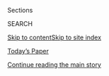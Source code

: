 <div id="app">

<div>

<div class="NYTAppHideMasthead css-1r6wvpq e1suatyy0">

<div class="section css-ui9rw0 e1suatyy2">

<div class="css-eph4ug er09x8g0">

<div class="css-6n7j50">

</div>

<span class="css-1dv1kvn">Sections</span>

<div class="css-10488qs">

<span class="css-1dv1kvn">SEARCH</span>

</div>

[Skip to content](#site-content)[Skip to site
index](#site-index)

</div>

<div class="css-10698na e1huz5gh0">

</div>

</div>

<div id="masthead-bar-one" class="section hasLinks css-15hmgas e1csuq9d3">

<div class="css-uqyvli e1csuq9d0">

</div>

<div class="css-1uqjmks e1csuq9d1">

</div>

<div class="css-9e9ivx">

[](https://myaccount.nytimes3xbfgragh.onion/auth/login?response_type=cookie&client_id=vi)

</div>

<div class="css-1bvtpon e1csuq9d2">

[Today’s Paper](https://www.nytimes3xbfgragh.onion/section/todayspaper)

</div>

</div>

</div>

</div>

<div data-aria-hidden="false">

<div id="site-content" data-role="main">

<div id="top-wrapper" class="css-15p45cc eaca97t0" type="top">

<div id="top-slug" class="css-19x0jxb eaca97t1" hidden="">

Advertisement

</div>

[Continue reading the main
story](#after-top)

<div class="ad top-wrapper" style="text-align:center;height:100%;display:block;min-height:90px">

<div id="top" class="place-ad" data-position="top" data-size-key="top">

</div>

</div>

<div id="after-top">

</div>

</div>

<div id="byline" class="section css-15h4p1b e9abtgs0">

<div class="css-1j21atc e1svk9qx1">

<div class="css-nfcc9b e1svk9qx3">

<div class="css-vl9dhg e1svk9qx5">

<div class="css-1nrhkj6 e1svk9qx6">

# Katie Robertson

</div>

## <span>Recent and archived work by Katie Robertson for The New York Times</span>

</div>

</div>

</div>

<div>

<div id="mid1-wrapper" class="css-1mn4oms eaca97t0" type="rank">

<div id="mid1-slug" class="css-1tag3rd eaca97t1">

Advertisement

</div>

[Continue reading the main
story](#after-mid1)

<div id="mid1" class="ad mid1-wrapper" style="text-align:center;height:100%;display:block">

</div>

<div id="after-mid1">

</div>

</div>

</div>

<div class="css-185go5a e1o5byef0">

<div class="css-15cbhtu">

  - [Latest](#stream-panel)
  - <span class="css-6n7j50">Search</span>
    <div class="control">
    <div class="label-container css-1dv1kvn">
    Search
    </div>
    <div class="css-wm4t3d">
    **<span id="clear-search-input" class="css-1dv1kvn">Clear this text
    input</span>
    </div>
    </div>
    <span class="css-1iovbfw"></span>

<div id="stream-panel" class="section css-8msx5b e1jz0cab1">

<div class="css-13mho3u">

1.  
    
    <div class="css-1cp3ece">
    
    <div class="css-1l4spti">
    
    [](/2020/07/24/business/media/hearst-troy-young-replacement-president.html)
    
    <div class="css-79elbk">
    
    ![](https://static01.graylady3jvrrxbe.onion/images/2020/07/24/business/24HEARST-01/24HEARST-01-thumbWide.jpg?quality=75&auto=webp&disable=upscale)
    
    </div>
    
    ## Hearst Magazines Names Interim Head to Replace Troy Young
    
    Debi Chirichella, the division’s chief financial officer, will step
    in after the departure of Mr. Young, who was accused of making lewd
    remarks in the workplace.
    
    <div class="css-1nqbnmb ea5icrr0">
    
    By <span class="css-1n7hynb">Ben Smith <span>and</span> Katie
    Robertson</span>
    
    </div>
    
    </div>
    
    <div class="css-1lc2l26 e1xfvim33">
    
    </div>
    
    </div>

2.  
    
    <div class="css-1cp3ece">
    
    <div class="css-1l4spti">
    
    [](/2020/07/23/business/troy-young-hearst-magazines.html)
    
    <div class="css-79elbk">
    
    ![](https://static01.graylady3jvrrxbe.onion/images/2020/07/23/business/23hearst-young/23hearst-young-thumbWide.jpg?quality=75&auto=webp&disable=upscale)
    
    </div>
    
    ## Hearst Magazines President Resigns After Report About Lewd Workplace Behavior
    
    Troy Young was elevated to lead the magazine division in 2018 as the
    face of digital transformation despite complaints of bullying and
    harassment.
    
    <div class="css-1nqbnmb ea5icrr0">
    
    By <span class="css-1n7hynb">Katie Robertson <span>and</span> Ben
    Smith</span>
    
    </div>
    
    </div>
    
    <div class="css-1lc2l26 e1xfvim33">
    
    </div>
    
    </div>

3.  
    
    <div class="css-1cp3ece">
    
    <div class="css-1l4spti">
    
    [](/2020/07/22/business/media/hearst-harassment-troy-young.html)
    
    <div class="css-79elbk">
    
    ![](https://static01.graylady3jvrrxbe.onion/images/2020/07/02/business/00Unrest-Hearst-young/00Unrest-Hearst-young-thumbWide.jpg?quality=75&auto=webp&disable=upscale)
    
    </div>
    
    ## Hearst Employees Say Magazine Boss Led Toxic Culture
    
    At Cosmopolitan staff meetings, workers complain of discrimination
    and tokenism. Former employees say the Hearst Magazines president,
    Troy Young, made sexually offensive remarks.
    
    <div class="css-1nqbnmb ea5icrr0">
    
    By <span class="css-1n7hynb">Katie Robertson <span>and</span> Ben
    Smith</span>
    
    </div>
    
    </div>
    
    <div class="css-1lc2l26 e1xfvim33">
    
    </div>
    
    </div>

4.  
    
    <div class="css-1cp3ece">
    
    <div class="css-1l4spti">
    
    [](/2020/07/02/business/media/essence-magazine-accusations.html)
    
    <div class="css-79elbk">
    
    ![](https://static01.graylady3jvrrxbe.onion/images/2020/07/03/business/02unrest-essence-print/02unrest-essence-thumbWide.jpg?quality=75&auto=webp&disable=upscale)
    
    </div>
    
    ## Essence Names Interim Chief After Claim of ‘Abusive Work Culture’
    
    An anonymous post on Medium that said it was written by current and
    former Essence employees is part of a social media campaign for
    change at the groundbreaking Black media brand.
    
    <div class="css-1nqbnmb ea5icrr0">
    
    By <span class="css-1n7hynb">Katie
    Robertson</span>
    
    </div>
    
    </div>
    
    <div class="css-1lc2l26 e1xfvim33">
    
    </div>
    
    </div>

5.  
    
    <div class="css-1cp3ece">
    
    <div class="css-1l4spti">
    
    [](/2020/06/12/business/gray-malin-work-diary.html)
    
    <div class="css-79elbk">
    
    ![](https://static01.graylady3jvrrxbe.onion/images/2020/06/14/business/12likeaboss-graymalin/12likeaboss-graymalin-thumbWide.jpg?quality=75&auto=webp&disable=upscale)
    
    </div>
    
    ## The Work Diary of Gray Malin, Locked-Down ‘Getaway’ Photographer
    
    Unable to shoot beach scenes out of a helicopter, he’s exploring his
    archive and selling puzzles online.
    
    <div class="css-1nqbnmb ea5icrr0">
    
    By <span class="css-1n7hynb">Katie
    Robertson</span>
    
    </div>
    
    </div>
    
    <div class="css-1lc2l26 e1xfvim33">
    
    </div>
    
    </div>

6.  
    
    <div class="css-1cp3ece">
    
    <div class="css-1l4spti">
    
    [](/2020/06/08/business/media/refinery-29-christene-barberich.html)
    
    <div class="css-79elbk">
    
    ![](https://static01.graylady3jvrrxbe.onion/images/2020/06/08/business/08Unrest-Refinery/08Unrest-Refinery-thumbWide.jpg?quality=75&auto=webp&disable=upscale)
    
    </div>
    
    ## Refinery29 Editor Resigns After Former Employees Describe ‘Toxic Culture’
    
    The editor, Christene Barberich, said she had decided to leave after
    reading accounts by black women and other women of color who said
    they had faced discrimination at the company.
    
    <div class="css-1nqbnmb ea5icrr0">
    
    By <span class="css-1n7hynb">Katie
    Robertson</span>
    
    </div>
    
    </div>
    
    <div class="css-1lc2l26 e1xfvim33">
    
    </div>
    
    </div>

7.  
    
    <div class="css-1cp3ece">
    
    <div class="css-1l4spti">
    
    [](/2020/06/02/business/media/australia-reporters-police-protest.html)
    
    <div class="css-79elbk">
    
    ![](https://static01.graylady3jvrrxbe.onion/images/2020/06/03/business/02Unrest-AustraliaMedia-01/merlin_172942113_bce47088-4441-4d86-aba0-bbde1e305914-thumbWide.jpg?quality=75&auto=webp&disable=upscale)
    
    </div>
    
    ## Australia Asks for Investigation After Police Attack 2 Journalists in U.S.
    
    The prime minister wants answers after officers in riot gear dealt
    roughly with the two Channel 7 journalists, who were covering a
    protest outside the White House.
    
    <div class="css-1nqbnmb ea5icrr0">
    
    By <span class="css-1n7hynb">Rachel Abrams <span>and</span> Katie
    Robertson</span>
    
    </div>
    
    </div>
    
    <div class="css-1lc2l26 e1xfvim33">
    
    </div>
    
    </div>

8.  
    
    <div class="css-1cp3ece">
    
    <div class="css-1l4spti">
    
    [](/2020/04/17/business/vimeo-anjali-sud.html)
    
    <div class="css-79elbk">
    
    ![](https://static01.graylady3jvrrxbe.onion/images/2020/04/19/business/17LIKEABOSS-SUD/17LIKEABOSS-SUD-thumbWide.jpg?quality=75&auto=webp&disable=upscale)
    
    </div>
    
    ### <span class="css-m70j1g">like a boss</span>
    
    ## The Pandemic Work Diary of a Video-Streaming C.E.O.
    
    From her parents’ home, Vimeo’s Anjali Sud oversees 600 employees
    and surging demand for feeds of documentaries, yoga classes and
    funerals.
    
    <div class="css-1nqbnmb ea5icrr0">
    
    By <span class="css-1n7hynb">Katie
    Robertson</span>
    
    </div>
    
    </div>
    
    <div class="css-1lc2l26 e1xfvim33">
    
    </div>
    
    </div>

9.  
    
    <div class="css-1cp3ece">
    
    <div class="css-1l4spti">
    
    [](/2020/04/08/technology/ai-pets-apps.html)
    
    <div class="css-79elbk">
    
    ![](https://static01.graylady3jvrrxbe.onion/images/2020/05/09/multimedia/09sp-ai-pets-promo/09sp-ai-pets-promo-thumbWide.jpg?quality=75&auto=webp&disable=upscale)
    
    </div>
    
    ## What’s Your Pet Saying? These Machines Know
    
    New technology in streaming cameras can flag unusual behavior or
    suggest why the dog might be barking.
    
    <div class="css-1nqbnmb ea5icrr0">
    
    By <span class="css-1n7hynb">Katie
    Robertson</span>
    
    </div>
    
    </div>
    
    <div class="css-1lc2l26 e1xfvim33">
    
    </div>
    
    </div>

10. 
    
    <div class="css-1cp3ece">
    
    <div class="css-1l4spti">
    
    [](/2020/04/03/business/bluestone-lane-nick-stone.html)
    
    <div class="css-79elbk">
    
    ![](https://static01.graylady3jvrrxbe.onion/images/2020/04/05/business/03LIKEABOSS-nick-stone/03LIKEABOSS-nick-stone-thumbWide.jpg?quality=75&auto=webp&disable=upscale)
    
    </div>
    
    ### <span class="css-m70j1g">like a boss</span>
    
    ## A Coffee C.E.O.’s Pandemic Diary: ‘We Want to Still Provide an Escape’
    
    Nick Stone, the founder of Bluestone Lane, says he is determined to
    see glimpses of humanity in a “devastating, absolutely devastating”
    crisis.
    
    <div class="css-1nqbnmb ea5icrr0">
    
    By <span class="css-1n7hynb">Katie Robertson</span>
    
    </div>
    
    </div>
    
    <div class="css-1lc2l26 e1xfvim33">
    
    </div>
    
    </div>

<div class="css-13mho3u">

<div class="css-1t62hi8">

<div class="css-1stvaey">

Show
More

<div>

<div style="border:0;clip:rect(0 0 0 0);height:1px;margin:-1px;overflow:hidden;white-space:nowrap;padding:0;width:1px;position:absolute" data-role="log" data-aria-live="assertive">

</div>

<div style="border:0;clip:rect(0 0 0 0);height:1px;margin:-1px;overflow:hidden;white-space:nowrap;padding:0;width:1px;position:absolute" data-role="log" data-aria-live="assertive">

</div>

<div style="border:0;clip:rect(0 0 0 0);height:1px;margin:-1px;overflow:hidden;white-space:nowrap;padding:0;width:1px;position:absolute" data-role="log" data-aria-live="polite">

</div>

<div style="border:0;clip:rect(0 0 0 0);height:1px;margin:-1px;overflow:hidden;white-space:nowrap;padding:0;width:1px;position:absolute" data-role="log" data-aria-live="polite">

</div>

</div>

</div>

</div>

</div>

</div>

<div class="css-g6hk37 supplemental">

<div id="mid2-wrapper" class="css-10wkyv7 eaca97t0" type="lede">

<div id="mid2-slug" class="css-1tag3rd eaca97t1">

Advertisement

</div>

[Continue reading the main
story](#after-mid2)

<div id="mid2" class="ad mid2-wrapper" style="text-align:center;height:100%;display:block;min-height:250px">

</div>

<div id="after-mid2">

</div>

</div>

</div>

</div>

</div>

</div>

</div>

</div>

## Site Index

<div>

</div>

## Site Information Navigation

  - [© <span>2020</span> <span>The New York Times
    Company</span>](https://help.nytimes3xbfgragh.onion/hc/en-us/articles/115014792127-Copyright-notice)

<!-- end list -->

  - [NYTCo](https://www.nytco.com/)
  - [Contact
    Us](https://help.nytimes3xbfgragh.onion/hc/en-us/articles/115015385887-Contact-Us)
  - [Work with us](https://www.nytco.com/careers/)
  - [Advertise](https://nytmediakit.com/)
  - [T Brand Studio](http://www.tbrandstudio.com/)
  - [Your Ad
    Choices](https://www.nytimes3xbfgragh.onion/privacy/cookie-policy#how-do-i-manage-trackers)
  - [Privacy](https://www.nytimes3xbfgragh.onion/privacy)
  - [Terms of
    Service](https://help.nytimes3xbfgragh.onion/hc/en-us/articles/115014893428-Terms-of-service)
  - [Terms of
    Sale](https://help.nytimes3xbfgragh.onion/hc/en-us/articles/115014893968-Terms-of-sale)
  - [Site
    Map](https://spiderbites.nytimes3xbfgragh.onion)
  - [Help](https://help.nytimes3xbfgragh.onion/hc/en-us)
  - [Subscriptions](https://www.nytimes3xbfgragh.onion/subscription?campaignId=37WXW)

</div>

</div>
